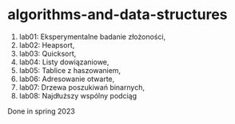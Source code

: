 # algorithms-and-data-structures

1) lab01: Eksperymentalne badanie złożoności,
2) lab02: Heapsort,
3) lab03: Quicksort,
4) lab04: Listy dowiązaniowe,
5) lab05: Tablice z haszowaniem,
6) lab06: Adresowanie otwarte,
7) lab07: Drzewa poszukiwań binarnych,
8) lab08: Najdłuższy wspólny podciąg


Done in spring 2023
